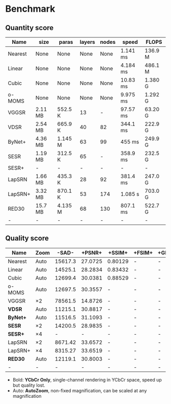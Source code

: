 # Benchmark

## Quantity score

Name|size|paras|layers|nodes|speed|FLOPS|
----|----|-----|------|-----|-----|-----|
Nearest|None|None|None|None|1.141 ms|136.9 M
Linear|None|None|None|None|4.184 ms|486.1 M
Cubic|None|None|None|None|10.83 ms|1.380 G
o-MOMS|None|None|None|None|9.975 ms|1.292 G
VGGSR|2.11 MB|552.5 K|13|-|97.57 ms|63.20 G
VDSR|2.54 MB|665.9 K|40|82|344.1 ms|222.9 G
ByNet+|4.36 MB|1.145 M|63|99|455 ms|249.9 G
SESR|1.19 MB|312.5 K|65|-|358.9 ms|232.5 G
SESR+|-|-|-|-|-|-
LapSRN|1.66 MB|435.3 K|28|92|381.4 ms|247.0 G
LapSRN+|3.32 MB|870.1 K|53|174|1.085 s|703.0 G
RED30|15.7 MB|4.135 M|68|130|807.1 ms|522.7 G
-|-|-|-|-|-|-

## Quality score

Name|Zoom|-SAD-|+PSNR+|+SSIM+|+FSIM+|+GMSD+
----|----|-----|------|------|------|------|
Nearest|Auto|15617.3|27.0725|0.80129|-|-
Linear|Auto|14525.1|28.2834|0.83432|-|-
Cubic|Auto|12699.4|30.0381|0.88529|-|-
o-MOMS|Auto|12697.5|30.3557|-|-|-
VGGSR|×2|78561.5|14.8726|-|-|-
**VDSR**|Auto|11215.1|30.8817|-|-|-
**ByNet+**|Auto|11516.5|31.1093|-|-|-
**SESR**|×2|14200.5|28.9835|-|-|-
**SESR+**|×4|-|-|-|-|-
LapSRN|×2|8671.42|33.6572|-|-|-
LapSRN+|×4|8315.27|33.6519|-|-|-
**RED30**|Auto|12119.1|30.8003|-|-|-
-|-|-|-|-|-|-

- Bold: **YCbCr Only**, single-channel rendering in YCbCr space, speed up but quality lost.
- Auto: **AutoZoom**, non-fixed magnification, can be scaled at any magnification